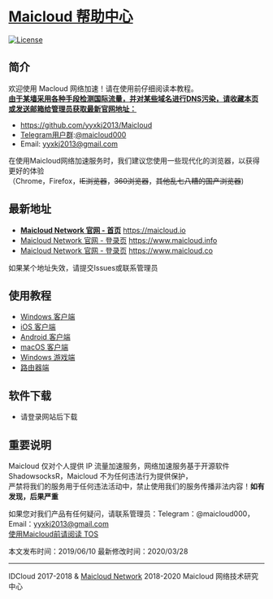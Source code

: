  # [Maicloud 帮助中心](https://github.com/yyxkj2013/Maicloud)

[![License](https://img.shields.io/github/license/Anankke/SSPanel-Uim?style=flat-square)](https://github.com/Anankke/SSPanel-Uim/blob/dev/LICENSE)

## 简介
欢迎使用 Macloud 网络加速！请在使用前仔细阅读本教程。   
**[由于某墙采用各种手段检测国际流量，并对某些域名进行DNS污染，请收藏本页或发送邮箱给管理员获取最新官网地址：](https://github.com/yyxkj2013/Maicloud)**  
- <https://github.com/yyxkj2013/Maicloud>
- [Telegram用户群](https://t.me/maicloud000):[@maicloud000](https://t.me/maicloud000)
- Email: yyxkj2013@gmail.com

在使用Maicloud网络加速服务时，我们建议您使用一些现代化的浏览器，以获得更好的体验    
（Chrome，Firefox，~~IE浏览器~~，~~360浏览器~~，~~其他乱七八糟的国产浏览器~~)

## 最新地址
- [**Maicloud Network 官网 - 首页**](https://maicloud.io) <https://maicloud.io>
- [Maicloud Network 官网 - 登录页](https://www.maicloud.info/auth/login) <https://www.maicloud.info>
- [Maicloud Network 官网 - 登录页](https://www.maicloud.co/auth/login) <https://www.maicloud.co>

如果某个地址失效，请提交Issues或联系管理员

## 使用教程
- [Windows 客户端](help/windows.md)
- [iOS 客户端](help/ios.md)
- [Android 客户端](help/android.md)
- [macOS 客户端](help/macos.md)
- [Windows 游戏端](help/sstap.md)
- [路由器端](help/router.md)

## 软件下载
- 请登录网站后下载

## 重要说明
Maicloud 仅对个人提供 IP 流量加速服务，网络加速服务基于开源软件 ShadowsocksR，Maicloud 不为任何违法行为提供保护，  
严禁将我们的服务用于任何违法活动中，禁止使用我们的服务传播非法内容！**如有发现，后果严重**    

如果您对我们产品有任何疑问，请联系管理员：Telegram：@maicloud000，Email：yyxkj2013@gmail.com  
[使用Maicloud前请阅读 TOS](https://www.maicloud.info/tos)  

本文发布时间：2019/06/10 
最新修改时间：2020/03/28  

---

IDCloud 2017-2018 
& [Maicloud Network](https://maicloud.io)  2018-2020 
Maicloud 网络技术研究中心
